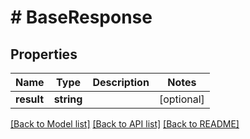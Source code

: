 # # BaseResponse

## Properties

Name | Type | Description | Notes
------------ | ------------- | ------------- | -------------
**result** | **string** |  | [optional]

[[Back to Model list]](../../README.md#models) [[Back to API list]](../../README.md#endpoints) [[Back to README]](../../README.md)
